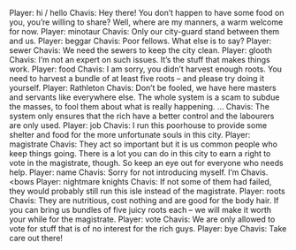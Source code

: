 Player: hi / hello
Chavis: Hey there! You don’t happen to have some food on you, you’re willing to share? Well, where are my manners, a warm welcome for now.
Player: minotaur
Chavis: Only our city-guard stand between them and us.
Player: beggar
Chavis: Poor fellows. What else is to say?
Player: sewer
Chavis: We need the sewers to keep the city clean.
Player: glooth
Chavis: I’m not an expert on such issues. It’s the stuff that makes things work.
Player: food
Chavis: I am sorry, you didn’t harvest enough roots. You need to harvest a bundle of at least five roots – and please try doing it yourself.
Player: Rathleton
Chavis: Don’t be fooled, we have here masters and servants like everywhere else. The whole system is a scam to subdue the masses, to fool them about what is really happening. …
Chavis: The system only ensures that the rich have a better control and the labourers are only used.
Player: job
Chavis: I run this poorhouse to provide some shelter and food for the more unfortunate souls in this city.
Player: magistrate
Chavis: They act so important but it is us common people who keep things going. There is a lot you can do in this city to earn a right to vote in the magistrate, though. So keep an eye out for everyone who needs help.
Player: name
Chavis: Sorry for not introducing myself. I’m Chavis. <bows
Player: nightmare knights
Chavis: If not some of them had failed, they would probably still run this isle instead of the magistrate.
Player: roots
Chavis: They are nutritious, cost nothing and are good for the body hair. If you can bring us bundles of five juicy roots each – we will make it worth your while for the magistrate.
Player: vote
Chavis: We are only allowed to vote for stuff that is of no interest for the rich guys.
Player: bye
Chavis: Take care out there!